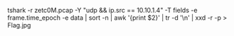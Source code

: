 tshark -r zetc0M.pcap -Y "udp && ip.src == 10.10.1.4" -T fields -e frame.time_epoch -e data | sort -n | awk '{print $2}' | tr -d '\n' | xxd -r -p > Flag.jpg
